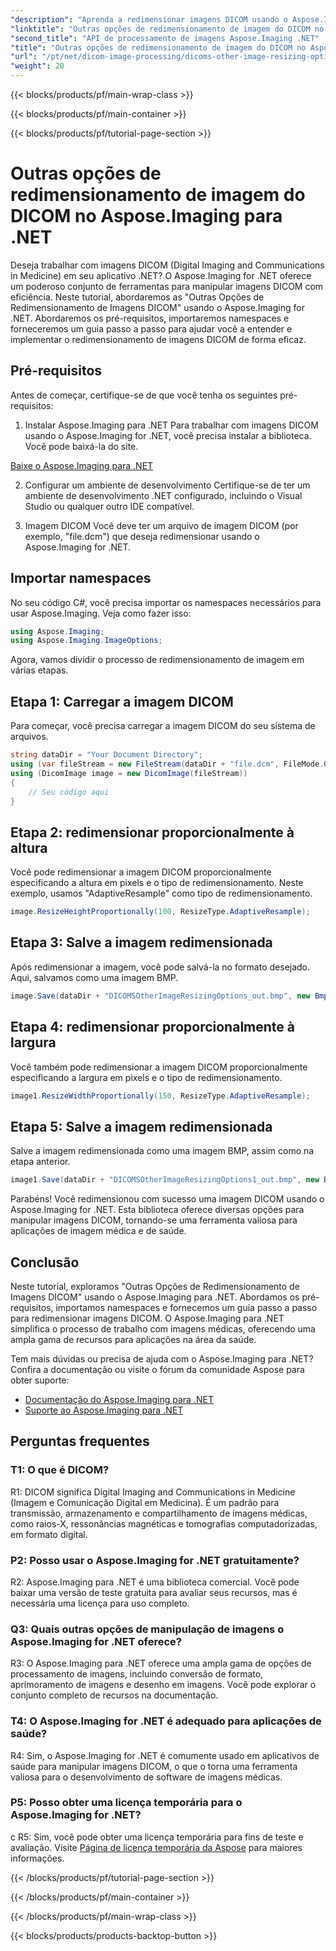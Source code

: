 ```yaml
---
"description": "Aprenda a redimensionar imagens DICOM usando o Aspose.Imaging para .NET. Um guia passo a passo para uma manipulação eficiente de imagens médicas."
"linktitle": "Outras opções de redimensionamento de imagem do DICOM no Aspose.Imaging para .NET"
"second_title": "API de processamento de imagens Aspose.Imaging .NET"
"title": "Outras opções de redimensionamento de imagem do DICOM no Aspose.Imaging para .NET"
"url": "/pt/net/dicom-image-processing/dicoms-other-image-resizing-options/"
"weight": 20
---
```


{{< blocks/products/pf/main-wrap-class >}}

{{< blocks/products/pf/main-container >}}

{{< blocks/products/pf/tutorial-page-section >}}

# Outras opções de redimensionamento de imagem do DICOM no Aspose.Imaging para .NET

Deseja trabalhar com imagens DICOM (Digital Imaging and Communications in Medicine) em seu aplicativo .NET? O Aspose.Imaging for .NET oferece um poderoso conjunto de ferramentas para manipular imagens DICOM com eficiência. Neste tutorial, abordaremos as "Outras Opções de Redimensionamento de Imagens DICOM" usando o Aspose.Imaging for .NET. Abordaremos os pré-requisitos, importaremos namespaces e forneceremos um guia passo a passo para ajudar você a entender e implementar o redimensionamento de imagens DICOM de forma eficaz.

## Pré-requisitos

Antes de começar, certifique-se de que você tenha os seguintes pré-requisitos:

1. Instalar Aspose.Imaging para .NET
Para trabalhar com imagens DICOM usando o Aspose.Imaging for .NET, você precisa instalar a biblioteca. Você pode baixá-la do site.

[Baixe o Aspose.Imaging para .NET](https://releases.aspose.com/imaging/net/)

2. Configurar um ambiente de desenvolvimento
Certifique-se de ter um ambiente de desenvolvimento .NET configurado, incluindo o Visual Studio ou qualquer outro IDE compatível.

3. Imagem DICOM
Você deve ter um arquivo de imagem DICOM (por exemplo, "file.dcm") que deseja redimensionar usando o Aspose.Imaging for .NET.

## Importar namespaces

No seu código C#, você precisa importar os namespaces necessários para usar Aspose.Imaging. Veja como fazer isso:

```csharp
using Aspose.Imaging;
using Aspose.Imaging.ImageOptions;
```

Agora, vamos dividir o processo de redimensionamento de imagem em várias etapas.

## Etapa 1: Carregar a imagem DICOM
Para começar, você precisa carregar a imagem DICOM do seu sistema de arquivos.

```csharp
string dataDir = "Your Document Directory";
using (var fileStream = new FileStream(dataDir + "file.dcm", FileMode.Open, FileAccess.Read))
using (DicomImage image = new DicomImage(fileStream))
{
    // Seu código aqui
}
```

## Etapa 2: redimensionar proporcionalmente à altura
Você pode redimensionar a imagem DICOM proporcionalmente especificando a altura em pixels e o tipo de redimensionamento. Neste exemplo, usamos "AdaptiveResample" como tipo de redimensionamento.

```csharp
image.ResizeHeightProportionally(100, ResizeType.AdaptiveResample);
```

## Etapa 3: Salve a imagem redimensionada
Após redimensionar a imagem, você pode salvá-la no formato desejado. Aqui, salvamos como uma imagem BMP.

```csharp
image.Save(dataDir + "DICOMSOtherImageResizingOptions_out.bmp", new BmpOptions());
```

## Etapa 4: redimensionar proporcionalmente à largura
Você também pode redimensionar a imagem DICOM proporcionalmente especificando a largura em pixels e o tipo de redimensionamento.

```csharp
image1.ResizeWidthProportionally(150, ResizeType.AdaptiveResample);
```

## Etapa 5: Salve a imagem redimensionada
Salve a imagem redimensionada como uma imagem BMP, assim como na etapa anterior.

```csharp
image1.Save(dataDir + "DICOMSOtherImageResizingOptions1_out.bmp", new BmpOptions());
```

Parabéns! Você redimensionou com sucesso uma imagem DICOM usando o Aspose.Imaging for .NET. Esta biblioteca oferece diversas opções para manipular imagens DICOM, tornando-se uma ferramenta valiosa para aplicações de imagem médica e de saúde.

## Conclusão

Neste tutorial, exploramos "Outras Opções de Redimensionamento de Imagens DICOM" usando o Aspose.Imaging para .NET. Abordamos os pré-requisitos, importamos namespaces e fornecemos um guia passo a passo para redimensionar imagens DICOM. O Aspose.Imaging para .NET simplifica o processo de trabalho com imagens médicas, oferecendo uma ampla gama de recursos para aplicações na área da saúde.

Tem mais dúvidas ou precisa de ajuda com o Aspose.Imaging para .NET? Confira a documentação ou visite o fórum da comunidade Aspose para obter suporte:

- [Documentação do Aspose.Imaging para .NET](https://reference.aspose.com/imaging/net/)
- [Suporte ao Aspose.Imaging para .NET](https://forum.aspose.com/)

## Perguntas frequentes

### T1: O que é DICOM?

R1: DICOM significa Digital Imaging and Communications in Medicine (Imagem e Comunicação Digital em Medicina). É um padrão para transmissão, armazenamento e compartilhamento de imagens médicas, como raios-X, ressonâncias magnéticas e tomografias computadorizadas, em formato digital.

### P2: Posso usar o Aspose.Imaging for .NET gratuitamente?

R2: Aspose.Imaging para .NET é uma biblioteca comercial. Você pode baixar uma versão de teste gratuita para avaliar seus recursos, mas é necessária uma licença para uso completo.

### Q3: Quais outras opções de manipulação de imagens o Aspose.Imaging for .NET oferece?

R3: O Aspose.Imaging para .NET oferece uma ampla gama de opções de processamento de imagens, incluindo conversão de formato, aprimoramento de imagens e desenho em imagens. Você pode explorar o conjunto completo de recursos na documentação.

### T4: O Aspose.Imaging for .NET é adequado para aplicações de saúde?

R4: Sim, o Aspose.Imaging for .NET é comumente usado em aplicativos de saúde para manipular imagens DICOM, o que o torna uma ferramenta valiosa para o desenvolvimento de software de imagens médicas.

### P5: Posso obter uma licença temporária para o Aspose.Imaging for .NET?
c
R5: Sim, você pode obter uma licença temporária para fins de teste e avaliação. Visite [Página de licença temporária da Aspose](https://purchase.aspose.com/temporary-license/) para maiores informações.

{{< /blocks/products/pf/tutorial-page-section >}}

{{< /blocks/products/pf/main-container >}}

{{< /blocks/products/pf/main-wrap-class >}}

{{< blocks/products/products-backtop-button >}}